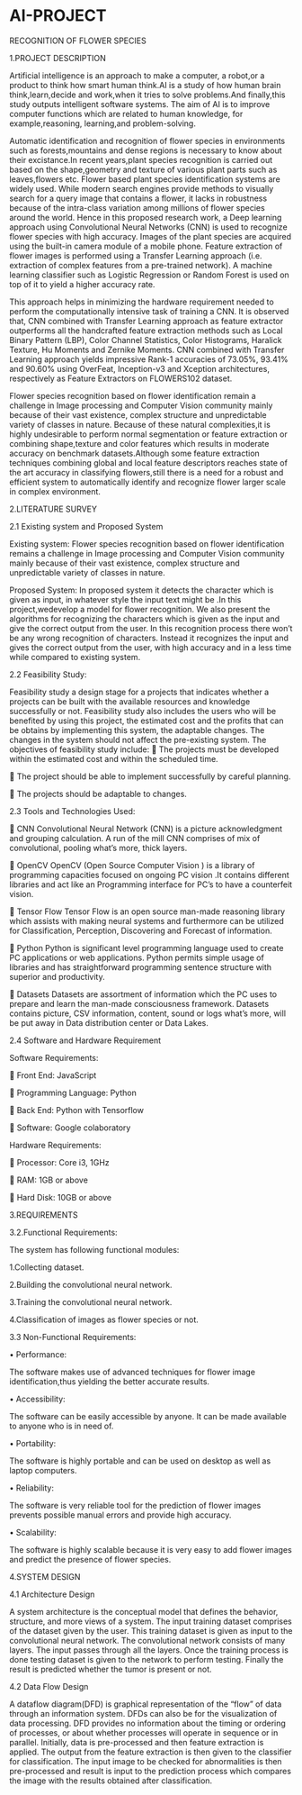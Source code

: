 # AI-PROJECT
RECOGNITION  OF FLOWER SPECIES

1.PROJECT DESCRIPTION

Artificial intelligence is an approach to make a  computer, a robot,or a product to think how smart human think.AI is a study of how human brain think,learn,decide and work,when it tries to solve problems.And finally,this study outputs intelligent software systems. The aim of AI is to improve computer functions which are related to human knowledge, for example,reasoning, learning,and problem-solving.

Automatic identification and recognition of flower species in environments such as forests,mountains and dense regions is necessary to know about their excistance.In recent years,plant species recognition is carried out based on the shape,geometry and texture of various plant parts such as leaves,flowers etc. Flower based plant species identification systems are widely used. While modern search engines provide methods to visually search for a query image that contains a flower, it lacks in robustness because of the intra-class variation among millions of flower species around the world. Hence in this proposed research work, a Deep learning approach using Convolutional Neural Networks (CNN) is used to recognize flower species with high accuracy. Images of the plant species are acquired using the built-in camera module of a mobile phone. Feature extraction of flower images is performed using a Transfer Learning approach (i.e. extraction of complex features from a pre-trained network). A machine learning classifier such as Logistic Regression or Random Forest is used on top of it to yield a higher accuracy rate. 
     
This approach helps in minimizing the hardware requirement needed to perform the computationally intensive task of training a CNN. It is observed that, CNN combined with Transfer Learning approach as feature extractor outperforms all the handcrafted feature extraction methods such as Local Binary Pattern (LBP), Color Channel Statistics, Color Histograms, Haralick Texture, Hu Moments and Zernike Moments. CNN combined with Transfer Learning approach yields impressive Rank-1 accuracies of 73.05%, 93.41% and 90.60% using OverFeat, Inception-v3 and Xception architectures, respectively as Feature Extractors on FLOWERS102 dataset.
      
 Flower species recognition based on flower identification remain a challenge in Image processing and Computer Vision community mainly because of their vast existence, complex structure and unpredictable variety of classes in nature. Because of these natural complexities,it is highly undesirable to perform normal segmentation or feature extraction or combining shape,texture and color features which results in moderate accuracy on benchmark datasets.Although some feature extraction techniques combining global and local feature descriptors reaches state of the art accuracy in classifying flowers,still there is a need for a robust and efficient system to automatically identify and recognize flower larger scale in complex environment.
       
2.LITERATURE SURVEY

2.1 Existing system and Proposed System

Existing system:
Flower species recognition based on flower identification remains a challenge in Image processing and Computer Vision community mainly because of their vast existence, complex structure and unpredictable variety of classes in nature.

Proposed System:
In proposed system it detects the character which is given as input, in whatever style the input text might be .In this project,wedevelop a model for flower recognition. We also present the algorithms for recognizing the characters which is given as the input and give the correct output from the user. In this recognition process there won’t be any wrong recognition of characters. Instead it recognizes the input and gives the correct output from the user, with high accuracy and in a less time while compared to existing system.

2.2 Feasibility Study:

Feasibility study a design stage for a projects that indicates whether a projects can be built with the available resources and knowledge successfully or not. Feasibility study also includes the users who will be benefited by using this project, the estimated cost and the profits that can be obtains by implementing this system, the adaptable changes. The changes in the system should not affect the pre-existing system.
The objectives of feasibility study include:
	The projects must be developed within the estimated cost and within the scheduled time.

	The project should be able to implement successfully by careful planning.

	The projects should be adaptable to changes.


2.3	Tools and Technologies Used:

	CNN
Convolutional Neural Network (CNN) is a picture acknowledgment and grouping calculation. A run of the mill CNN comprises of mix of convolutional, pooling what’s more, thick layers.

	OpenCV
OpenCV (Open Source Computer Vision ) is a library of programming capacities focused on ongoing PC vision .It contains different libraries and act like an Programming interface for PC’s to have a counterfeit vision.

	Tensor Flow
Tensor Flow is an open source man-made reasoning library which assists with making neural systems and furthermore can be utilized for Classification, Perception, Discovering and Forecast of information.

	Python 
Python is significant level programming language used to create PC applications or web applications. Python permits simple usage of libraries and has straightforward programming sentence structure with superior and productivity.

	Datasets
Datasets are assortment of information which the PC uses to prepare and learn the man-made consciousness framework. Datasets contains picture, CSV information, content, sound or logs what’s more, will be put away in Data distribution center or Data Lakes.

2.4	Software and Hardware Requirement

Software Requirements:

	  Front End: JavaScript

	  Programming Language: Python

	  Back End: Python with Tensorflow

	  Software: Google colaboratory

Hardware Requirements:

	  Processor: Core i3, 1GHz

	  RAM: 1GB or above

	  Hard Disk: 10GB or above

3.REQUIREMENTS

3.2.Functional Requirements:

The system has following functional modules:

1.Collecting dataset.

2.Building the convolutional neural network.

3.Training the convolutional neural network.

4.Classification of images as flower species or not.

3.3 Non-Functional Requirements:

•	Performance:

The  software makes use of advanced techniques for flower image identification,thus yielding the better accurate results.

•	Accessibility:

The software can be easily accessible by anyone. It can be made available to anyone who is in need of.

•	Portability:

The software is highly portable and can be used on desktop as well as laptop computers.

•	Reliability:

The software is very reliable tool for the prediction of flower images prevents possible manual errors and provide high accuracy.

•	Scalability:

The software is highly scalable because it is very easy  to add flower images and predict the presence of flower species.

4.SYSTEM DESIGN

4.1 Architecture Design

A system architecture is the conceptual model that defines the behavior, structure, and more views of a system. The  input training dataset  comprises of the dataset given by the user. This training dataset is given as input to the convolutional neural network. The convolutional network consists of many layers. The input passes through all the layers. Once  the training process is done testing dataset is given to the network to perform testing. Finally  the result is predicted whether the tumor is present or not.

4.2 Data Flow Design

A dataflow diagram(DFD) is graphical representation of the “flow” of data through an information system. DFDs can also be for the visualization of data processing.
DFD provides no information about the timing or ordering of processes, or about whether processes will operate in sequence or in parallel. Initially, data is pre-processed and then feature extraction is applied. The output from the feature extraction is then given to the classifier for classification. The input image to be checked for abnormalities is then pre-processed and result is input to the prediction process which compares the image with the results obtained after classification.


 







